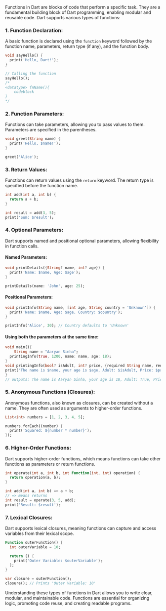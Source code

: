 Functions in Dart are blocks of code that perform a specific task. They are a fundamental building block of Dart programming, enabling modular and reusable code. Dart supports various types of functions:

### 1. **Function Declaration:**

A basic function is declared using the `function` keyword followed by the function name, parameters, return type (if any), and the function body.

```dart
void sayHello() {
  print('Hello, Dart!');
}

// Calling the function
sayHello();
/*
<datatype> fnName(){
	codeblock
}
*/

```

### 2. **Function Parameters:**

Functions can take parameters, allowing you to pass values to them. Parameters are specified in the parentheses.

```dart
void greet(String name) {
  print('Hello, $name!');
}

greet('Alice');
```

### 3. **Return Values:**

Functions can return values using the `return` keyword. The return type is specified before the function name.

```dart
int add(int a, int b) {
  return a + b;
}

int result = add(3, 5);
print('Sum: $result');
```

### 4. **Optional Parameters:**

Dart supports named and positional optional parameters, allowing flexibility in function calls.

#### Named Parameters:

```dart
void printDetails({String? name, int? age}) {
  print('Name: $name, Age: $age');
}

printDetails(name: 'John', age: 25);
```

#### Positional Parameters:

```dart
void printInfo(String name, [int age, String country = 'Unknown']) {
  print('Name: $name, Age: $age, Country: $country');
}

printInfo('Alice', 30); // Country defaults to 'Unknown'
```

#### Using both the parameters at the same time:

```dart
void main(){
	String name = "Aaryan Sinha";
  printingInfo(true, 1200, name: name, age: 18);
}
void printingInfo(bool? isAdult, int? price, {required String name, required int age}){
print("The name is $name, your age is $age, Adult: $isAdult, Price: $price");
}
// outputs: The name is Aaryan Sinha, your age is 18, Adult: True, Price: 1200
```
### 5. **Anonymous Functions (Closures):**

Anonymous functions, also known as closures, can be created without a name. They are often used as arguments to higher-order functions.

```dart
List<int> numbers = [1, 2, 3, 4, 5];

numbers.forEach((number) {
  print('Squared: ${number * number}');
});
```

### 6. **Higher-Order Functions:**

Dart supports higher-order functions, which means functions can take other functions as parameters or return functions.

```dart
int operate(int a, int b, int Function(int, int) operation) {
  return operation(a, b);
}

int add(int a, int b) => a + b;
// => means returns
int result = operate(3, 5, add);
print('Result: $result');
```

### 7. **Lexical Closures:**

Dart supports lexical closures, meaning functions can capture and access variables from their lexical scope.

```dart
Function outerFunction() {
  int outerVariable = 10;

  return () {
    print('Outer Variable: $outerVariable');
  };
}

var closure = outerFunction();
closure(); // Prints 'Outer Variable: 10'
```

Understanding these types of functions in Dart allows you to write clear, modular, and maintainable code. Functions are essential for organizing logic, promoting code reuse, and creating readable programs.

